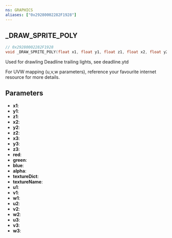 ```yaml
---
ns: GRAPHICS
aliases: ["0x29280002282F1928"]
---
```

## _DRAW_SPRITE_POLY

```c
// 0x29280002282F1928
void _DRAW_SPRITE_POLY(float x1, float y1, float z1, float x2, float y2, float z2, float x3, float y3, float z3, int red, int green, int blue, int alpha, char* textureDict, char* textureName, float u1, float v1, float w1, float u2, float v2, float w2, float u3, float v3, float w3);
```

Used for drawling Deadline trailing lights, see deadline.ytd 

For UVW mapping (u,v,w parameters), reference your favourite internet resource for more details.

## Parameters
* **x1**: 
* **y1**: 
* **z1**: 
* **x2**: 
* **y2**: 
* **z2**: 
* **x3**: 
* **y3**: 
* **z3**: 
* **red**: 
* **green**: 
* **blue**: 
* **alpha**: 
* **textureDict**: 
* **textureName**: 
* **u1**: 
* **v1**: 
* **w1**: 
* **u2**: 
* **v2**: 
* **w2**: 
* **u3**: 
* **v3**: 
* **w3**: 

